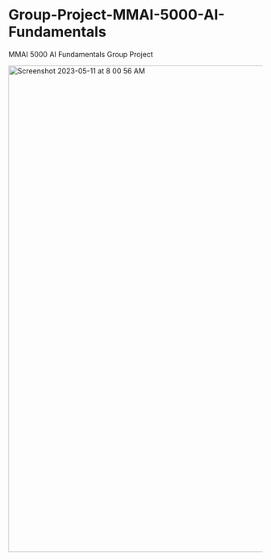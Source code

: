 # Group-Project-MMAI-5000-AI-Fundamentals
MMAI 5000 AI Fundamentals Group Project 

<img width="966" alt="Screenshot 2023-05-11 at 8 00 56 AM" src="https://github.com/ZabihBuda/Group-Project-MMAI-5000-AI-Fundamentals/assets/18757591/53f4a436-b15f-417a-b54a-9b5e3cafad6c">
